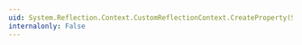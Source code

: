 ```yaml
---
uid: System.Reflection.Context.CustomReflectionContext.CreateProperty(System.Type,System.String,System.Func{System.Object,System.Object},System.Action{System.Object,System.Object})
internalonly: False
---
```

